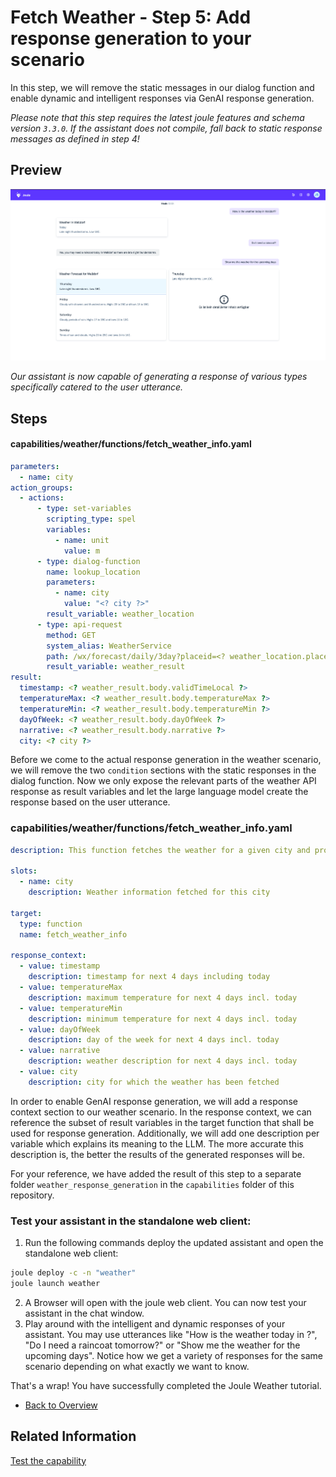 # Fetch Weather - Step 5: Add response generation to your scenario

In this step, we will remove the static messages in our dialog function and enable dynamic and intelligent responses via GenAI response generation.

*Please note that this step requires the latest joule features and schema version `3.3.0`.
If the assistant does not compile, fall back to static response messages as defined in step 4!*

## Preview

![image](assets/preview.png)

*Our assistant is now capable of generating a response of various types specifically catered to the user utterance.*

## Steps

#### capabilities/weather/functions/fetch_weather_info.yaml

```yaml
parameters:
  - name: city
action_groups:
  - actions:
      - type: set-variables
        scripting_type: spel
        variables:
          - name: unit
            value: m
      - type: dialog-function
        name: lookup_location
        parameters:
          - name: city
            value: "<? city ?>"
        result_variable: weather_location
      - type: api-request
        method: GET
        system_alias: WeatherService
        path: /wx/forecast/daily/3day?placeid=<? weather_location.placeid ?>&units=<? unit ?>&language=en-US&format=json
        result_variable: weather_result
result:
  timestamp: <? weather_result.body.validTimeLocal ?>
  temperatureMax: <? weather_result.body.temperatureMax ?>
  temperatureMin: <? weather_result.body.temperatureMin ?>
  dayOfWeek: <? weather_result.body.dayOfWeek ?>
  narrative: <? weather_result.body.narrative ?>
  city: <? city ?>
```

Before we come to the actual response generation in the weather scenario, we will remove the two `condition` sections with the static responses in the dialog function.
Now we only expose the relevant parts of the weather API response as result variables and let the large language model create the response based on the user utterance.

### capabilities/weather/functions/fetch_weather_info.yaml

```yaml
description: This function fetches the weather for a given city and provides intelligent responses to weather related topics

slots:
  - name: city
    description: Weather information fetched for this city

target:
  type: function
  name: fetch_weather_info

response_context:
  - value: timestamp
    description: timestamp for next 4 days including today
  - value: temperatureMax
    description: maximum temperature for next 4 days incl. today
  - value: temperatureMin
    description: minimum temperature for next 4 days incl. today
  - value: dayOfWeek
    description: day of the week for next 4 days incl. today
  - value: narrative
    description: weather description for next 4 days incl. today
  - value: city
    description: city for which the weather has been fetched
```

In order to enable GenAI response generation, we will add a response context section to our weather scenario. In the response context, we can reference the subset of result variables in the target function that shall be used for response generation. 
Additionally, we will add one description per variable which explains its meaning to the LLM. The more accurate this description is, the better the results of the generated responses will be.

For your reference, we have added the result of this step to a separate folder `weather_response_generation` in the `capabilities` folder of this repository.

### Test your assistant in the standalone web client:

1. Run the following commands deploy the updated assistant and open the standalone web client:
```bash
joule deploy -c -n "weather"
joule launch weather
```
2. A Browser will open with the joule web client. You can now test your assistant in the chat window.
3. Play around with the intelligent and dynamic responses of your assistant. You may use utterances like "How is the weather today in <city>?", "Do I need a raincoat tomorrow?" or "Show me the weather for the upcoming days". Notice how we get a variety of responses for the same scenario depending on what exactly we want to know.

That's a wrap! You have successfully completed the Joule Weather tutorial.

* [Back to Overview](../index.md)

## Related Information 

[Test the capability](https://help.sap.com/docs/joule/service-guide/test-capability)
